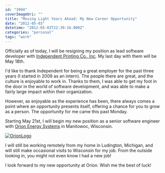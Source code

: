 ```yaml
---
id: "3994"
coverImageUri: ""
title: "Moving Light Years Ahead: My New Career Opportunity"
date: "2012-05-03"
datetime: "2012-05-03T22:30:16.000Z"
categories: "personal"
tags: "work"
---
```


Officially as of today, I will be resigning my position as lead software developer with [Independent Printing Co., Inc](http://www.independentinc.com/ "Independent Printing Co., Inc."). My last day with them will be May 18th.

I'd like to thank Independent for being a great employer for the past three years (I started in 2009 as an intern). The people there are great, and the culture is enjoyable to work in. Thanks to them, I was able to get my foot in the door in the world of software development, and was able to make a fairly large impact within their organization.

However, as enjoyable as the experience has been, there always comes a point where an opportunity presents itself, offering a chance for you to grow as a person. The opportunity for me came this past Monday.

Starting May 21st, I will begin my new position as a senior software engineer with [Orion Energy Systems](http://www.oesx.com/ "Orion Energy Systems") in Manitowoc, Wisconsin.

[![](http://assets.brandonmartinez.com/brandonmartinez/2012/05/OrionLogo.jpg "OrionLogo")](http://assets.brandonmartinez.com/brandonmartinez/2012/05/OrionLogo.jpg)

I will still be working remotely from my home in Ludington, Michigan, and will still make occasional visits to Wisconsin for my job. From the outside looking in, you might not even know I had a new job!

I look forward to my new opportunity at Orion. Wish me the best of luck!

